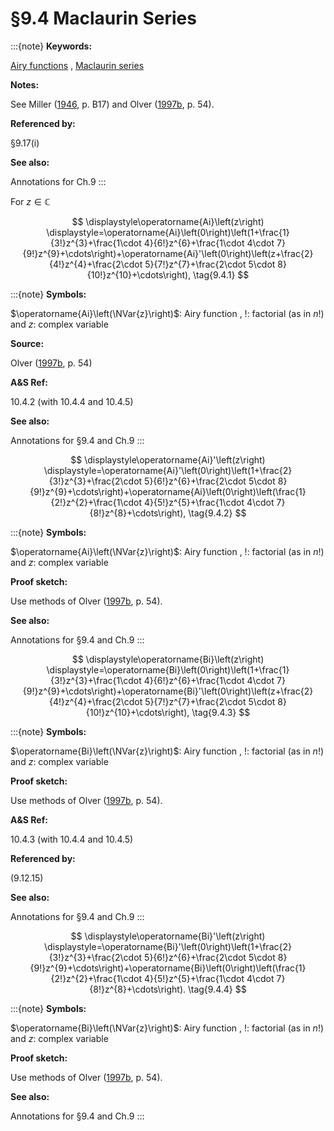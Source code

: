 # §9.4 Maclaurin Series

:::{note}
**Keywords:**

[Airy functions](http://dlmf.nist.gov/search/search?q=Airy%20functions) , [Maclaurin series](http://dlmf.nist.gov/search/search?q=Maclaurin%20series)

**Notes:**

See Miller ([1946](./bib/M.html#bib1619 "The Airy Integral, Giving Tables of Solutions of the Differential Equation = y ′′ ⁢ x y"), p. B17) and Olver ([1997b](./bib/O.html#bib1809 "Asymptotics and Special Functions"), p. 54).

**Referenced by:**

§9.17(i)

**See also:**

Annotations for Ch.9
:::

For $z\in\mathbb{C}$

<a id="EGx1"></a>

$$
\displaystyle\operatorname{Ai}\left(z\right) \displaystyle=\operatorname{Ai}\left(0\right)\left(1+\frac{1}{3!}z^{3}+\frac{1\cdot 4}{6!}z^{6}+\frac{1\cdot 4\cdot 7}{9!}z^{9}+\cdots\right)+\operatorname{Ai}'\left(0\right)\left(z+\frac{2}{4!}z^{4}+\frac{2\cdot 5}{7!}z^{7}+\frac{2\cdot 5\cdot 8}{10!}z^{10}+\cdots\right), \tag{9.4.1}
$$

:::{note}
**Symbols:**

$\operatorname{Ai}\left(\NVar{z}\right)$: Airy function , $!$: factorial (as in $n!$) and $z$: complex variable

**Source:**

Olver ([1997b](./bib/O.html#bib1809 "Asymptotics and Special Functions"), p. 54)

**A&S Ref:**

10.4.2 (with 10.4.4 and 10.4.5)

**See also:**

Annotations for §9.4 and Ch.9
:::

$$
\displaystyle\operatorname{Ai}'\left(z\right) \displaystyle=\operatorname{Ai}'\left(0\right)\left(1+\frac{2}{3!}z^{3}+\frac{2\cdot 5}{6!}z^{6}+\frac{2\cdot 5\cdot 8}{9!}z^{9}+\cdots\right)+\operatorname{Ai}\left(0\right)\left(\frac{1}{2!}z^{2}+\frac{1\cdot 4}{5!}z^{5}+\frac{1\cdot 4\cdot 7}{8!}z^{8}+\cdots\right), \tag{9.4.2}
$$

:::{note}
**Symbols:**

$\operatorname{Ai}\left(\NVar{z}\right)$: Airy function , $!$: factorial (as in $n!$) and $z$: complex variable

**Proof sketch:**

Use methods of Olver ([1997b](./bib/O.html#bib1809 "Asymptotics and Special Functions"), p. 54).

**See also:**

Annotations for §9.4 and Ch.9
:::

$$
\displaystyle\operatorname{Bi}\left(z\right) \displaystyle=\operatorname{Bi}\left(0\right)\left(1+\frac{1}{3!}z^{3}+\frac{1\cdot 4}{6!}z^{6}+\frac{1\cdot 4\cdot 7}{9!}z^{9}+\cdots\right)+\operatorname{Bi}'\left(0\right)\left(z+\frac{2}{4!}z^{4}+\frac{2\cdot 5}{7!}z^{7}+\frac{2\cdot 5\cdot 8}{10!}z^{10}+\cdots\right), \tag{9.4.3}
$$

:::{note}
**Symbols:**

$\operatorname{Bi}\left(\NVar{z}\right)$: Airy function , $!$: factorial (as in $n!$) and $z$: complex variable

**Proof sketch:**

Use methods of Olver ([1997b](./bib/O.html#bib1809 "Asymptotics and Special Functions"), p. 54).

**A&S Ref:**

10.4.3 (with 10.4.4 and 10.4.5)

**Referenced by:**

(9.12.15)

**See also:**

Annotations for §9.4 and Ch.9
:::

$$
\displaystyle\operatorname{Bi}'\left(z\right) \displaystyle=\operatorname{Bi}'\left(0\right)\left(1+\frac{2}{3!}z^{3}+\frac{2\cdot 5}{6!}z^{6}+\frac{2\cdot 5\cdot 8}{9!}z^{9}+\cdots\right)+\operatorname{Bi}\left(0\right)\left(\frac{1}{2!}z^{2}+\frac{1\cdot 4}{5!}z^{5}+\frac{1\cdot 4\cdot 7}{8!}z^{8}+\cdots\right). \tag{9.4.4}
$$

:::{note}
**Symbols:**

$\operatorname{Bi}\left(\NVar{z}\right)$: Airy function , $!$: factorial (as in $n!$) and $z$: complex variable

**Proof sketch:**

Use methods of Olver ([1997b](./bib/O.html#bib1809 "Asymptotics and Special Functions"), p. 54).

**See also:**

Annotations for §9.4 and Ch.9
:::
